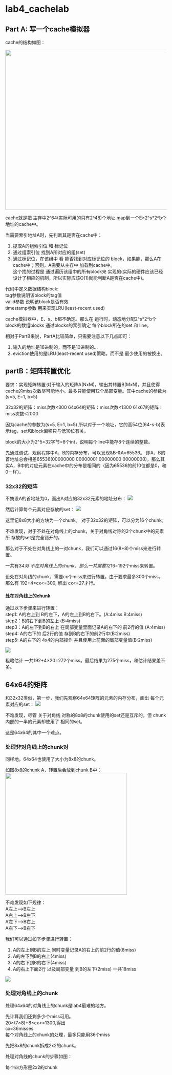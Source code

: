 # lab4_cachelab

## Part A: 写一个cache模拟器

cache的结构如图：  

<img src="mdpics/cache.png" height="500" width="580">  


cache就是把 主存中2^64(实际可用的只有2^48)个地址 map到一个E×2^s*2^b个地址的cache中。

当需要索引地址A时，先判断其是否在cache中：
1. 提取A的组索引位 和 标记位
2. 通过组索引位 找到A所对应的组(set)
3. 通过标记位，在该组中 看 能否找到对应标记位的 block，如果能，那么A在cache中；否则，A需要从主存中 加载到cache中。  
这个找的过程是 通过遍历该组中的所有block来 实现的(实际的硬件应该已经设计了相应的机制，所以实际应该O(1)就能判断A是否在cache中)。

代码中定义数据结构block:  
tag参数说明该block的tag值  
valid参数 说明该block是否有效  
timestamp参数 用来实现LRU(least-recent used)  

cache模拟器中，E、s、b都不确定。那么在 运行时，动态地分配2^s*2^b个block的数组blocks
通过blocks的索引确定 每个block所在的set 和 line。

相对于PartB来说，PartA比较简单，只需要注意以下几点即可：
1. 输入的地址是16进制的，而不是10进制的...  
2. eviction使用的是LRU(least-recent used)策略，而不是 最少使用的被换出。


## partB：矩阵转置优化

要求：实现矩阵转置:对于输入的矩阵A(NxM)，输出其转置B(MxN)，并且使得cache的miss次数尽可能地小。最多只能使用12个局部变量。其中cache的参数为(s=5, E=1, b=5)

32x32的矩阵：miss次数<300
64x64的矩阵：miss次数<1300
61x67的矩阵：miss次数<2000


因为cache的参数为(s=5, E=1, b=5)
所以对于一个地址，它的高54位(64-s-b)表示tag，set和block偏移只与低10位有关。

block的大小为2^5=32字节=8个int，说明每个line中能存8个连续的整数。

先通过调试，观察程序中A、B的内存分布，可以发现&B-&A=65536。
即A、B的首地址总会相差65536(00000000 00000001 00000000 00000000)，那么其实A，B中的对应元素在cache中的分布是相同的（因为65536的前10位都是0，和0一样）。

### 32x32的矩阵

不妨设A的首地址为0，画出A对应的32x32元素的地址分布：
<img src="mdpics/32x32addr.png">  

然后计算每个元素对应存放的set：
<img src="mdpics/32x32set.png">  

这里记8x8大小的方块为一个chunk。
对于32x32的矩阵，可以分为16个chunk。

不难发现，对于不处在对角线上的chunk，关于对角线对称的2个chunk中的元素所 存放的set是完全错开的。

那么对于不处在对角线上的一对chunk，我们可以通过16(8+8)个miss来进行转置。

一共有3*4对 不在对角线上的chunk，那么一共需要12*16=192个miss来转置。

设处在对角线的chunk，需要cx个miss来进行转置。由于要求最多300个miss，那么有
192+4*cx<=300, 解出
cx<=27才行。

#### 处在对角线上的chunk


通过以下步骤来进行转置：  
step1: A的右上到 B的左下，A的左上到B的右下。(A:4miss  B:4miss)  
step2：B的右下到B的左上 (B:4miss)  
step3：A的左下到B的右上  在局部变量里面记录A的右下的 前2行的值  (A:4miss)  
step4: A的右下的 后2行的值 存到B的右下的前2行中(B:2miss)  
step5: A的右下的 4x4的内部操作 并且使用上前面的局部变量值(B:2miss)  

<img src="mdpics/32x32_diag8x8Steps.png">  

粗略估计 一共192+4×20=272个miss。最后结果为275个miss，和估计结果差不多。


## 64x64的矩阵

和32x32类似，第一步，我们先观察64x64矩阵的元素的内存分布，画出 每个元素对应的set：
<img src="mdpics/64x64addr.png"> 


不难发现，尽管 关于对角线 对称的8x8的chunk使用的set还是互斥的，但 chunk内部的一半的元素却使用了 相同的set。

这是64x64的其中一个难点。

### 处理非对角线上的chunk对

同样地，64x64也使用了大小为8x8的chunk。

如图8x8的chunk A，转置后会放到chunk B中：  
<img src="mdpics/64x64_8x8nonDiag.png" height="380" width="380"> 

不难发现如下规律：  
A左上-->B左上  
A右上-->B左下  
A左下-->B右上  
A右下-->B右下  

我们可以通过如下步骤进行转置：
1. A的左上到B的左上,同时变量记录A的右上的前2行的值(8miss)
2. A的左下到B的右上(4miss)
3. A的右下到B的右下(4miss)
4. A的右上下面2行 以及局部变量 到B的左下(2miss)
一共18miss

<img src="mdpics/64x64_8x8nonDiagSteps.png"> 


### 处理对角线上的chunk

处理64x64的对角线上的chunk是lab4最难的地方。

先计算我们还剩多少个miss可用。  
20×(7×8)+8×cx<=1300,得出  
cx=36misses  
每个对角线上的chunk的处理，最多只能用36个miss

先把8x8的chunk拆成2x2的chunk。

处理对角线的chunk的步骤如图：





每个四方形是2x2的chunk






